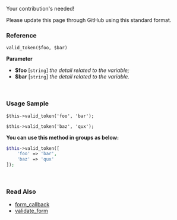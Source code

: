 Your contribution's needed!

Please update this page through GitHub using this standard format.

### Reference
`valid_token($foo, $bar)`

**Parameter**
* **$foo** [`string`] *the detail related to the variable;*
* **$bar** [`string`] *the detail related to the variable.*

&nbsp;

### Usage Sample
`$this->valid_token('foo', 'bar');`

`$this->valid_token('baz', 'qux');`

**You can use this method in groups as below:**
```php
$this->valid_token([
    'foo' => 'bar',
    'baz' => 'qux'
]);
```

&nbsp;

### Read Also
* [form_callback](./form_callback)
* [validate_form](./validate_form)
